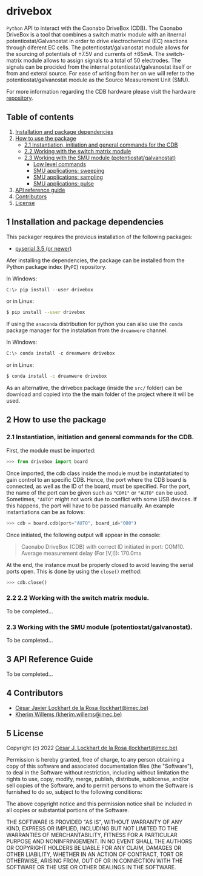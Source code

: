 [//]: # (1 Project's title)
# drivebox

[//]: # (2 Project description)
`Python` API to interact with the Caonabo DriveBox (CDB). The Caonabo DriveBox is a tool that combines a switch matrix module with an itnernal potentiostat/Galvanostat in order to drive electrochemical (EC) reactions through diferent EC cells. The potentiostat/galvanostat module allows for the sourcing of potentials of ±7.5V and currents of ±65mA. The switch-matrix module allows to assign signals to a total of 50 electrodes. The signals can be procided from the internal potentiostat/galvanostat itself or from and exteral source. For ease of writing from her on we will refer to the potentiostat/galvanostat module as the Source Measurement Unit (SMU).

For more information regarding the CDB hardware please visit the hardware [repository](https://github.imec.be/dna-storage/cfc).

[//]: # (3 Table of contents)
## Table of contents <a name="table-contents"></a>

1. [Installation and package dependencies](#installation)
2. [How to use the package](#use)
    + [2.1 Instantiation, initiation and general commands for the CDB](#instantiation)
    + [2.2 Working with the switch matrix module](#smx)
    + [2.3 Working with the SMU module (potentiostat/galvanostat)](#smu)
        + [Low level commands](#low_cmd)
        + [SMU applications: sweeping](#apps_sweep)
        + [SMU applications: sampling](#apps_samp)
        + [SMU applications: pulse](#apps_pulse)
3. [API reference guide](#reference)
4. [Contributors](#contributors)
5. [License](#license) 

[//]: # (4 Package dependencies)
## 1 Installation and package dependencies <a name="installation"></a>

This packager requires the previous installation of the following packages:
- [pyserial 3.5 (or newer)](https://pypi.org/project/pyserial/)

Afer installing the dependencies, the package can be installed from the Python package index (`PyPI`) repository.

In Windows:

```PowerShell
C:\> pip install --user drivebox
```

or in Linux:

```bash
$ pip install --user drivebox
```

If using the `anaconda` distribution for python you can also use the `conda` package manager for the instalation from the `dreamwere` channel. 

In Windows:

```PowerShell
C:\> conda install -c dreamwere drivebox
```

or in Linux:

```bash
$ conda install -c dreamwere drivebox
```

As an alternative, the drivebox package (inside the `src/` folder) can be download and copied into the the main folder of the project where it will be used.

[//]: # (5 How to use the package)
## 2 How to use the package <a name="use"></a>

### 2.1 Instantiation, initiation and general commands for the CDB. <a name="instantiation"></a>

First, the module must be imported:

```python
>>> from drivebox import board
```

Once imported, the cdb class inside the module must be instantatiated to gain control to an specific CDB.
Hence, the port where the CDB board is connected, as well as the ID of the board, must be specified.
For the port, the name of the port can be given such as `"COM1"` or `"AUTO"` can be used.
Sometimes, `"AUTO"` might not work due to conflict with some USB devices. 
If this happens, the port will have to be passed manually. An example instantiations can be as folows:

```python
>>> cdb = board.cdb(port="AUTO", board_id="000")
```

Once initiated, the following output will appear in the console:

>    Caonabo DriveBox (CDB) with correct ID initiated in port: COM10. 
>    Average measurement delay (For [V,I]): 170.0ms

At the end, the instance must be properly closed to avoid leaving the serial ports open. This is done by using the `close()` method:

```python
>>> cdb.close()
```

### 2.2 2.2 Working with the switch matrix module. <a name="smx"></a>

To be completed...

### 2.3 Working with the SMU module (potentiostat/galvanostat). <a name="smu"></a>

To be completed...
 
[//]: # (6 API Reference Guide)
## 3 API Reference Guide <a name="reference"></a>

To be completed...

[//]: # (7 Contributors)
## 4 Contributors <a name="contributors"></a>
- [César Javier Lockhart de la Rosa (lockhart@imec.be)](https://github.imec.be/lockhart)
- [Kherim Willems (kherim.willems@imec.be)](https://github.imec.be/willemsk)

[//]: # (8-License)
## 5 License <a name="license"></a>

Copyright (c) 2022 [César J. Lockhart de la Rosa (lockhart@imec.be)](https://github.imec.be/lockhart)

Permission is hereby granted, free of charge, to any person obtaining a copy
of this software and associated documentation files (the "Software"), to deal
in the Software without restriction, including without limitation the rights
to use, copy, modify, merge, publish, distribute, sublicense, and/or sell
copies of the Software, and to permit persons to whom the Software is
furnished to do so, subject to the following conditions:

The above copyright notice and this permission notice shall be included in all
copies or substantial portions of the Software.

THE SOFTWARE IS PROVIDED "AS IS", WITHOUT WARRANTY OF ANY KIND, EXPRESS OR
IMPLIED, INCLUDING BUT NOT LIMITED TO THE WARRANTIES OF MERCHANTABILITY,
FITNESS FOR A PARTICULAR PURPOSE AND NONINFRINGEMENT. IN NO EVENT SHALL THE
AUTHORS OR COPYRIGHT HOLDERS BE LIABLE FOR ANY CLAIM, DAMAGES OR OTHER
LIABILITY, WHETHER IN AN ACTION OF CONTRACT, TORT OR OTHERWISE, ARISING FROM,
OUT OF OR IN CONNECTION WITH THE SOFTWARE OR THE USE OR OTHER DEALINGS IN THE
SOFTWARE.
